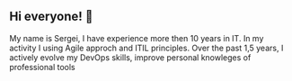 ## Hi everyone! 👋
My name is Sergei, I have experience more then 10 years in IT. In my activity I using Agile approch and ITIL principles. Over the past 1,5 years, I actively evolve my DevOps skills, improve personal knowleges of professional tools



<!--
**SergeyErshov/SergeyErshov** is a ✨ _special_ ✨ repository because its `README.md` (this file) appears on your GitHub profile.

Here are some ideas to get you started:

- 🔭 I’m currently working on ...
- 🌱 I’m currently learning ...
- 👯 I’m looking to collaborate on ...
- 🤔 I’m looking for help with ...
- 💬 Ask me about ...
- 📫 How to reach me: ...
- 😄 Pronouns: ...
- ⚡ Fun fact: ...
-->
